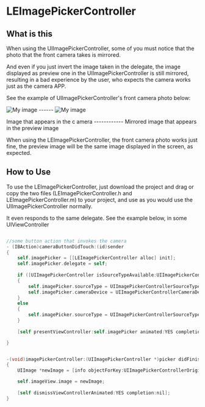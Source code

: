 LEImagePickerController
===========

## What is this

When using the UIImagePickerController, some of you must notice that the photo that the front camera takes is mirrored.

And even if you just invert the image taken in the delegate, the image displayed as preview one in the UIImagePickerController
is still mirrored, resulting in a bad experience by the user, who expects the camera works just as the camera APP.

See the example of UIImagePickerController's front camera photo below:

![My image](http://img27.imageshack.us/img27/5982/y1pe.png)  ------ ![My image](http://imageshack.us/a/img836/2940/mehu.png)

Image that appears in the c amera  ------------   Mirrored image that appears in the preview image


When using the LEImagePickerController, the front camera photo works just fine, the preview image will be the same image displayed in the screen, as expected.


## How to Use

To use the LEImagePickerController, just download the project and drag or copy the two files (LEImagePickerController.h and LEImagePickerController.m) to 
your project, and use as you would use the UIImagePickerController normally.

It even responds to the same delegate. See the example below, in some UIViewController

```  objective-c

//some button action that invokes the camera
- (IBAction)cameraButtonDidTouch:(id)sender
{
    self.imagePicker = [[LEImagePickerController alloc] init];
    self.imagePicker.delegate = self;
    
    if ([UIImagePickerController isSourceTypeAvailable:UIImagePickerControllerSourceTypeCamera])
    {
        self.imagePicker.sourceType = UIImagePickerControllerSourceTypeCamera;
        self.imagePicker.cameraDevice = UIImagePickerControllerCameraDeviceFront;
    }
    else
    {
        self.imagePicker.sourceType = UIImagePickerControllerSourceTypePhotoLibrary;
    }
    
    [self presentViewController:self.imagePicker animated:YES completion:nil];

}


-(void)imagePickerController:(UIImagePickerController *)picker didFinishPickingMediaWithInfo:(NSDictionary *)info
{
    UIImage *newImage = [info objectForKey:UIImagePickerControllerOriginalImage];

    self.imageView.image = newImage;
    
    [self dismissViewControllerAnimated:YES completion:nil];
}
```
